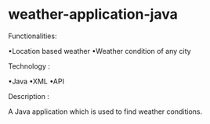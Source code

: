 # weather-application-java
Functionalities:

•Location based weather •Weather condition of any city

Technology :

•Java •XML •API

Description :

A Java application which is used to find weather conditions.
